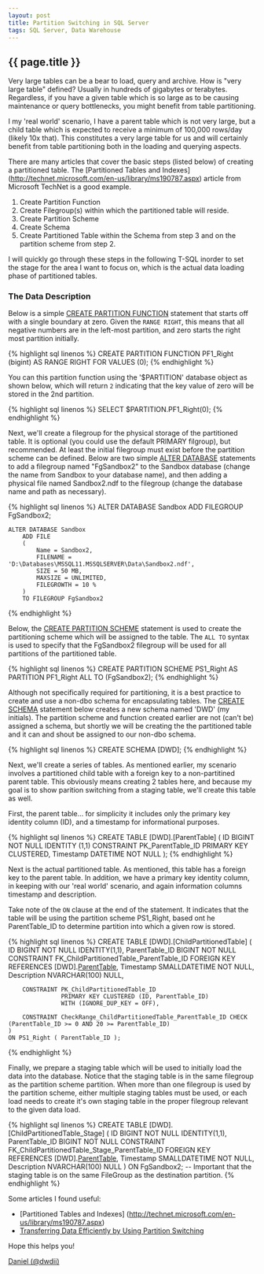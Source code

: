 ```yaml
---
layout: post
title: Partition Switching in SQL Server
tags: SQL Server, Data Warehouse
---
```

{{ page.title }}
----------------
Very large tables can be a bear to load, query and archive. How is "very large table" defined? Usually in hundreds of gigabytes or terabytes.
Regardless, if you have a given table which is so large as to be causing maintenance or query bottlenecks, you might benefit from table partitioning.

I my 'real world' scenario, I have a parent table which is not very large, but a child table which is expected to receive a minimum of 100,000 rows/day
(likely 10x that). This constitutes a very large table for us and will certainly benefit from table partitioning both in the loading and querying aspects.

There are many articles that cover the basic steps (listed below) of creating a partitioned table. The [Partitioned Tables and Indexes] (http://technet.microsoft.com/en-us/library/ms190787.aspx)
article from Microsoft TechNet is a good example.

1. Create Partition Function
2. Create Filegroup(s) within which the partitioned table will reside.
3. Create Partition Scheme
4. Create Schema
5. Create Partitioned Table within the Schema from step 3 and on the partition scheme from step 2.

I will quickly go through these steps in the following T-SQL inorder to set the stage for the area I want to focus on,
which is the actual data loading phase of partitioned tables. 

### The Data Description ###

Below is a simple [CREATE PARTITION FUNCTION](http://technet.microsoft.com/en-us/library/ms187802.aspx) statement that starts off 
with a single boundary at zero. Given the `RANGE RIGHT`, this means that all negative numbers are in the left-most partition, and 
zero starts the right most partition initially. 

{% highlight sql linenos %}
    CREATE PARTITION FUNCTION PF1_Right (bigint) AS RANGE RIGHT FOR VALUES (0);
{% endhighlight %}

You can this partition function using the '$PARTITION' database object as shown below, which will return `2` indicating
that the key value of zero will be stored in the 2nd partition.

{% highlight sql linenos %}
	SELECT $PARTITION.PF1_Right(0);
{% endhighlight %}

Next, we'll create a filegroup for the physical storage of the partitioned table. It is optional (you could use the default PRIMARY filgroup), but recommended. 
At least the initial filegroup must exist before the partition scheme can be defined. Below are two simple [ALTER DATABASE](http://technet.microsoft.com/en-US/library/bb522469.aspx) 
statements to add a filegroup named "FgSandbox2" to the Sandbox database (change the name from Sandbox to your database name), and then adding a physical 
file named Sandbox2.ndf to the filegroup (change the database name and path as necessary). 

{% highlight sql linenos %}
	ALTER DATABASE Sandbox 
		ADD FILEGROUP FgSandbox2;

	ALTER DATABASE Sandbox
		ADD FILE 
		(
			Name = Sandbox2,
			FILENAME = 'D:\Databases\MSSQL11.MSSQLSERVER\Data\Sandbox2.ndf',
			SIZE = 50 MB,
			MAXSIZE = UNLIMITED,
			FILEGROWTH = 10 %
		)
		TO FILEGROUP FgSandbox2
{% endhighlight %}

Below, the [CREATE PARTITION SCHEME](http://technet.microsoft.com/en-us/library/ms179854.aspx) statement is used to create the 
partitioning scheme which will be assigned to the table. The `ALL TO` syntax is used to specify that the FgSandbox2 filegroup
will be used for all partitions of the partitioned table.

{% highlight sql linenos %}
	CREATE PARTITION SCHEME PS1_Right
		AS PARTITION PF1_Right
		ALL TO (FgSandbox2);
{% endhighlight %}

Although not specifically required for partitioning, it is a best practice to create and use a non-dbo schema for encapsulating tables.
The [CREATE SCHEMA](http://technet.microsoft.com/en-us/library/ms189462.aspx) statement below creates a new schema named 'DWD' (my initials). 
The partition scheme and function created earlier are not (can't be) assigned a schema, but  shortly we will be creating the the partitioned 
table and it can and shout be assigned to our non-dbo schema.

{% highlight sql linenos %}
	CREATE SCHEMA [DWD];
{% endhighlight %}

Next, we'll create a series of tables. As mentioned earlier, my scenario involves a partitioned child table with a foreign key to a 
non-partitined parent table. This obviously means creating 2 tables here, and because my goal is to show parition switching from
a staging table, we'll create this table as well.

First, the parent table... for simplicity it includes only the primary key identity column (ID), and a timestamp for informational purposes.

{% highlight sql linenos %}
	CREATE TABLE [DWD].[ParentTable]
	(
		ID BIGINT NOT NULL IDENTITY (1,1) CONSTRAINT PK_ParentTable_ID PRIMARY KEY CLUSTERED,
		Timestamp DATETIME NOT NULL
	);
{% endhighlight %}

Next is the actual partitioned table. As mentioned, this table has a foreign key to the parent table. In addition, we have a 
primary key identity column, in keeping with our 'real world' scenario, and again information columns timestamp and description.

Take note of the `ON` clause at the end of the statement. It indicates that the table will be using the partition scheme PS1_Right,
based ont he ParentTable_ID to determine partition into which a given row is stored. 

{% highlight sql linenos %}
	CREATE TABLE [DWD].[ChildPartitionedTable]
	(
		ID BIGINT NOT NULL IDENTITY(1,1),
		ParentTable_ID BIGINT NOT NULL CONSTRAINT FK_ChildPartitionedTable_ParentTable_ID FOREIGN KEY REFERENCES [DWD].[ParentTable](ID),
		Timestamp SMALLDATETIME NOT NULL,
		Description NVARCHAR(100) NULL,

		CONSTRAINT PK_ChildPartitionedTable_ID
				   PRIMARY KEY CLUSTERED (ID, ParentTable_ID)
				   WITH (IGNORE_DUP_KEY = OFF),

		CONSTRAINT CheckRange_ChildPartitionedTable_ParentTable_ID CHECK (ParentTable_ID >= 0 AND 20 >= ParentTable_ID) 
	)
	ON PS1_Right ( ParentTable_ID );
{% endhighlight %}

Finally, we prepare a staging table which will be used to initially load the data into the database. Notice that the staging table is in the
same filegroup as the partition scheme partition. When more than one filegroup is used by the partition scheme, either multiple staging tables
must be used, or each load needs to create it's own staging table in the proper filegroup relevant to the given data load. 

{% highlight sql linenos %}
	CREATE TABLE [DWD].[ChildPartitionedTable_Stage]
	(
		ID BIGINT NOT NULL IDENTITY(1,1),
		ParentTable_ID BIGINT NOT NULL CONSTRAINT FK_ChildPartitionedTable_Stage_ParentTable_ID FOREIGN KEY REFERENCES [DWD].[ParentTable](ID),
		Timestamp SMALLDATETIME NOT NULL,
		Description NVARCHAR(100) NULL
	)
	ON FgSandbox2; -- Important that the staging table is on the same FileGroup as the destination partition.
{% endhighlight %}



Some articles I found useful:
* [Partitioned Tables and Indexes] (http://technet.microsoft.com/en-us/library/ms190787.aspx)
* [Transferring Data Efficiently by Using Partition Switching](http://technet.microsoft.com/en-us/library/ms191160%28v=sql.105%29.aspx)

Hope this helps you!

[Daniel (@dwdii)](http://twitter.com/dwdii)
